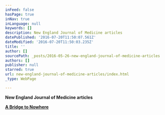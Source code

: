 ```yaml
---
inFeed: false
hasPage: true
inNav: true
inLanguage: null
keywords: []
description: New England Journal of Medicine articles
datePublished: '2016-07-20T11:50:07.561Z'
dateModified: '2016-07-20T11:50:03.235Z'
title: ''
author: []
sourcePath: _posts/2016-05-26-new-england-journal-of-medicine-articles.md
authors: []
publisher: null
starred: true
url: new-england-journal-of-medicine-articles/index.html
_type: WebPage

---
```

**New England Journal of Medicine articles**

**[A Bridge to Nowhere][0]**

[0]: https://drive.google.com/file/d/0BxOSd6jlyjxzUmlQek9CaUxUeFk/view?usp=sharing